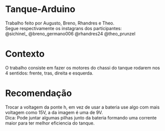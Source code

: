 # Tanque-Arduino

Trabalho feito por Augusto, Breno, Rhandres e Theo. <br>
Segue respectivamente os instagrans dos participantes:<br>
@sichinel_
@breno_germano006
@rhandres24
@theo_prunzel

# Contexto

O trabalho consiste em fazer os motores do chassi do tanque rodarem nos 4 sentidos: frente, tras, direita e esquerda.

# Recomendação

Trocar a voltagem da ponte h, em vez de usar a bateria use algo com mais voltagem como 15V, a da imagem é uma de 9V.<br>
Dica: Pode juntar algumas pilhas junto da bateria formando uma corrente maior para ter melhor eficiencia do tanque.

